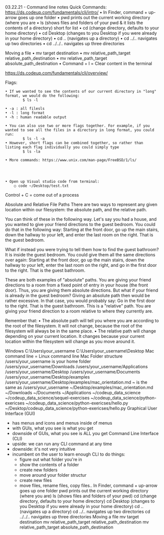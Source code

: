 03.22.21 - Command line notes
Quick Commands: https://ds.codeup.com/fundamentals/cli/intro/
	• In Finder,
command + up-arrow goes up one folder
	• pwd prints out the current working directory (where you are
	• ls (shows files and folders of your pwd & it lists the contents of a directory) short for list
	• cd (change directory, defaults to your home directory)
	• cd Desktop (changes to you Desktop if you were already in your home
directory)
	• cd ..  (navigates up a directory)
	• cd ../.. navigates up two directories
	• cd ../../..  navigates up three directories

Moving a file 
	• mv target destination
	• mv relative_path_target relative_path_destination
	• mv relative_path_target absolute_path_destination
	• Command + l = Clear content in the terminal 

https://ds.codeup.com/fundamentals/cli/overview/

Flags: 

	• If we wanted to see the contents of our current directory in "long" format, we would do the following:
			$ ls -l
			
	• -a : all filesls 
	• -l : long format
	• -h : human readable output

	• You can also use two or more flags together. For example, if you wanted to see all the files in a directory in long format, you could run:
			$ ls -l -a
	• However, short flags can be combined together, so rather than listing each flag individually you could simply type
			$ ls -la
			
	• More commands: https://www.unix.com/man-page/FreeBSD/1/ls/
	



	• Open up Visual studio code from terminal: 
		○ code ~/Desktop/test.txt

Control + C = come out of a process

Absolute and Relative File Paths
There are two ways to represent any given location within our filesystem: the absolute path, and the relative path.

You can think of these in the following way. Let's say you had a house, and you wanted to give your friend directions to the guest bedroom. You could do that in the following way:
	Starting at the front door, go up the main stairs, down the hallway to your left, and enter the last room on the right. That is the guest bedroom.

What if instead you were trying to tell them how to find the guest bathroom? It is inside the guest bedroom. You could give them all the same directions over again:
	Starting at the front door, go up the main stairs, down the hallway to your left, enter the last room on the right, and go in the first door to the right. That is the guest bathroom.

These are both examples of "absolute" paths. You are giving your friend directions to a room from a fixed point of entry in your house (the front door). Thus, you are giving them absolute directions. But what if your friend is already in the guest bedroom? Giving an absolute path then would be rather excessive. In that case, you would probably say:
	Go in the first door to the right. That is the guest bathroom.
	This is a "relative" path. You are giving your friend direction to a room relative to where they currently are.

Remember that:
• The absolute path will tell you where you are according to the root of the filesystem. It will not change, because the root of the filesystem will always be in the same place.
• The relative path will change depending on your current location. It changes because your current location within the filesystem will change as you move around it.



Windows
C:\Users\your_username
C:\Users\your_username\Desktop
Mac command line = Linux command line
Mac Folder structure
/users/your_username  is your home folder
/users/your_username/Downloads
/users/your_username/Applications
/users/your_username/Desktop
/users/your_username/Documents
/users/your_username/Desktop/examples
/users/your_username/Desktop/examples/mac_orientation.md
~ is the same as /users/your_username
~/Desktop/examples/mac_orientation.md
~/Downloads
~/Documents
~/Applications
~/codeup_data_science
~/codeup_data_science/sequel-exercises
~/codeup_data_science/python-exericses
~/codeup_data_science/python-exericses/hello.py
~/Desktop/codeup_data_science/python-exericses/hello.py
Graphical User Interface (GUI)
- has menus and icons and menus inside of menus
- with GUIs, what you see is what you get
- downside of GUIs, what you see is ALL you get
Command Line Interface (CLI)
- upside: we can run any CLI command at any time
- downside: it's not very intuitive
- incumbent on the user to learn enough CLI to do things:
    - figure out what folder you're in
    - show the contents of a folder
    - create new folders
    - move around your folder structur
    - create new files
    - move files, rename files, copy files..
In Finder,
command + up-arrow goes up one folder
pwd prints out the current working directory (where you are)
ls (shows files and folders of your pwd)
cd (change directory, defaults to your home directory)
cd Desktop (changes to you Desktop if you were already in your home
directory)
cd ..  (navigates up a directory)
cd ../.. navigates up two directories
cd ../../..  navigates up three directories
Moving a file 
mv target destination
mv relative_path_target relative_path_destination
mv relative_path_target absolute_path_destination
